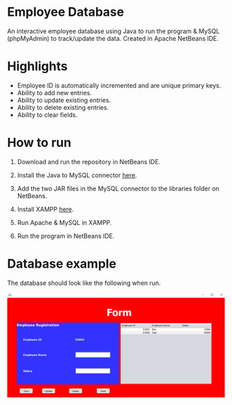 # Employee Database

An interactive employee database using Java to run the program & MySQL (phpMyAdmin) to track/update the data. Created in Apache NetBeans IDE.

# Highlights
  - Employee ID is automatically incremented and are unique primary keys.
  - Ability to add new entries.
  - Ability to update existing entries.
  - Ability to delete existing entries.
  - Ability to clear fields.

# How to run

1) Download and run the repository in NetBeans IDE.

2) Install the Java to MySQL connector [here](https://dev.mysql.com/doc/relnotes/connector-j/5.1/en/news-5-1-47.html).

3) Add the two JAR files in the MySQL connector to the libraries folder on NetBeans.

3) Install XAMPP [here](https://www.apachefriends.org/download.html).

4) Run Apache & MySQL in XAMPP.

5) Run the program in NetBeans IDE.

# Database example

The database should look like the following when run.

![Sample Picture](https://github.com/bhalim1994/employee-database/blob/master/Sample.png)
